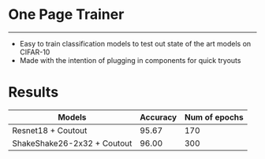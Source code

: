 # One Page Trainer
---

* Easy to train classification models to test out state of the art models on CIFAR-10
* Made with the intention of plugging in components for quick tryouts

# Results

| Models 						| Accuracy 		| Num of epochs |
| --- 							| --- 			| ---			|
| Resnet18 + Coutout			| 95.67 		| 170 			|
| ShakeShake26-2x32 + Coutout	| 96.00 		| 300 			|
